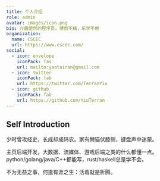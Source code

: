 ```yaml
---
title: 个人介绍
role: admin
avatar: images/icon.png
bio: 兴趣使然的程序员，博而不精，乐学不倦
organization:
  name: CSCEC
  url: https://www.cscec.com/
social:
  - icon: envelope
    iconPack: fas
    url: mailto:yaotairan@gmail.com
  - icon: twitter
    iconPack: fab
    url: https://twitter.com/TerranYiu
  - icon: github
    iconPack: fab
    url: https://github.com/YiuTerran
---
```


## Self Introduction

少时曾攻经史，长成却成码农。家有懒猫伏膝侧，键盘声中迷蒙。

主页后端开发，大数据、流媒体、游戏后端之类的什么都懂一点。python/golang/java/C++都能写，rust/haskell总是学不会。

不为无益之事，何遣有涯之生：活着就是折腾。

